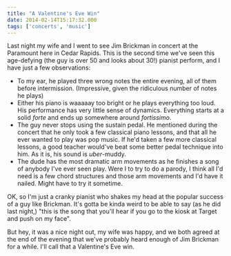 ```yaml
---
title: "A Valentine's Eve Win"
date: 2014-02-14T15:17:32.000
tags: ['concerts', 'music']
---
```


Last night my wife and I went to see Jim Brickman in concert at the Paramount here in Cedar Rapids. This is the second time we've seen this age-defying (the guy is over 50 and looks about 30!) pianist perform, and I have just a few observations:

- To my ear, he played three wrong notes the entire evening, all of them before intermission. (Impressive, given the ridiculous number of notes he plays)
- Either his piano is waaaaay too bright or he plays everything too loud. His performance has very little sense of dynamics. Everything starts at a solid _forte_ and ends up somewhere around _fortissimo_.
- The guy never stops using the sustain pedal. He mentioned during the concert that he only took a few classical piano lessons, and that all he ever wanted to play was pop music. If he'd taken a few more classical lessons, a good teacher would've beat some better pedal technique into him. As it is, his sound is _uber_\-muddy.
- The dude has the most dramatic arm movements as he finishes a song of anybody I've ever seen play. Were I to try to do a parody, I think all I'd need is a few chord structures and those arm movements and I'd have it nailed. Might have to try it sometime.

OK, so I'm just a cranky pianist who shakes my head at the popular success of a guy like Brickman. It's gotta be kinda weird to be able to say (as he did last night,) "this is the song that you'll hear if you go to the kiosk at Target and push on my face".

But hey, it was a nice night out, my wife was happy, and we both agreed at the end of the evening that we've probably heard enough of Jim Brickman for a while. I'll call that a Valentine's Eve win.
